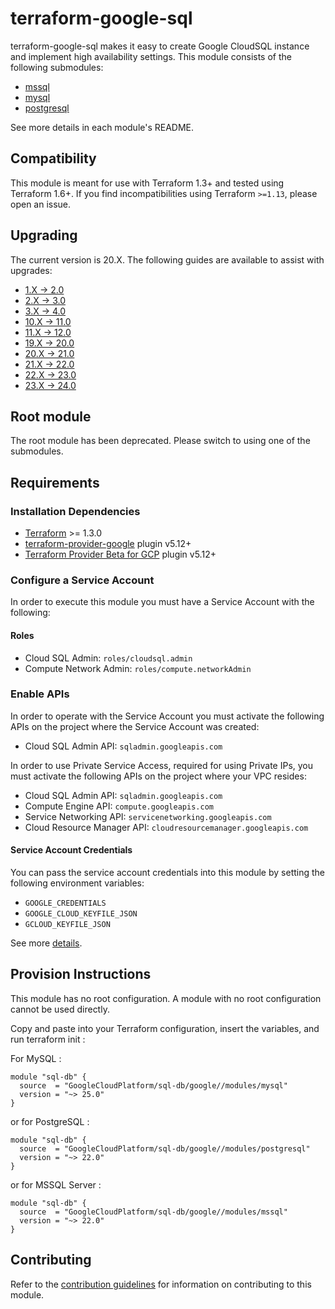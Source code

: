 # terraform-google-sql

terraform-google-sql makes it easy to create Google CloudSQL instance and implement high availability settings.
This module consists of the following submodules:

- [mssql](https://github.com/terraform-google-modules/terraform-google-sql-db/tree/master/modules/mssql)
- [mysql](https://github.com/terraform-google-modules/terraform-google-sql-db/tree/master/modules/mysql)
- [postgresql](https://github.com/terraform-google-modules/terraform-google-sql-db/tree/master/modules/postgresql)

See more details in each module's README.

## Compatibility
This module is meant for use with Terraform 1.3+ and tested using Terraform 1.6+.
If you find incompatibilities using Terraform `>=1.13`, please open an issue.

## Upgrading

The current version is 20.X. The following guides are available to assist with upgrades:

- [1.X -> 2.0](./docs/upgrading_to_sql_db_2.0.0.md)
- [2.X -> 3.0](./docs/upgrading_to_sql_db_3.0.0.md)
- [3.X -> 4.0](./docs/upgrading_to_sql_db_4.0.0.md)
- [10.X -> 11.0](./docs/upgrading_to_sql_db_11.0.0.md)
- [11.X -> 12.0](./docs/upgrading_to_sql_db_12.0.0.md)
- [19.X -> 20.0](./docs/upgrading_to_sql_db_20.0.0.md)
- [20.X -> 21.0](./docs/upgrading_to_sql_db_21.0.md)
- [21.X -> 22.0](./docs/upgrading_to_sql_db_22.0.md)
- [22.X -> 23.0](./docs/upgrading_to_sql_db_23.0.md)
- [23.X -> 24.0](./docs/upgrading_to_sql_db_24.0.md)

## Root module

The root module has been deprecated. Please switch to using one of the submodules.

## Requirements

### Installation Dependencies

- [Terraform](https://www.terraform.io/downloads.html) >= 1.3.0
- [terraform-provider-google](https://github.com/terraform-providers/terraform-provider-google) plugin v5.12+
- [Terraform Provider Beta for GCP](https://github.com/terraform-providers/terraform-provider-google-beta) plugin v5.12+

### Configure a Service Account

In order to execute this module you must have a Service Account with the following:

#### Roles

- Cloud SQL Admin: `roles/cloudsql.admin`
- Compute Network Admin: `roles/compute.networkAdmin`

### Enable APIs

In order to operate with the Service Account you must activate the following APIs on the project where the Service Account was created:

- Cloud SQL Admin API: `sqladmin.googleapis.com`

In order to use Private Service Access, required for using Private IPs, you must activate
the following APIs on the project where your VPC resides:

- Cloud SQL Admin API: `sqladmin.googleapis.com`
- Compute Engine API: `compute.googleapis.com`
- Service Networking API: `servicenetworking.googleapis.com`
- Cloud Resource Manager API: `cloudresourcemanager.googleapis.com`

#### Service Account Credentials

You can pass the service account credentials into this module by setting the following environment variables:

* `GOOGLE_CREDENTIALS`
* `GOOGLE_CLOUD_KEYFILE_JSON`
* `GCLOUD_KEYFILE_JSON`

See more [details](https://www.terraform.io/docs/providers/google/provider_reference.html#configuration-reference).

## Provision Instructions

This module has no root configuration. A module with no root configuration cannot be used directly.

Copy and paste into your Terraform configuration, insert the variables, and run terraform init :

For MySQL :
```
module "sql-db" {
  source  = "GoogleCloudPlatform/sql-db/google//modules/mysql"
  version = "~> 25.0"
}
```

or for PostgreSQL :

```
module "sql-db" {
  source  = "GoogleCloudPlatform/sql-db/google//modules/postgresql"
  version = "~> 22.0"
}
```

or for MSSQL Server :

```
module "sql-db" {
  source  = "GoogleCloudPlatform/sql-db/google//modules/mssql"
  version = "~> 22.0"
}
```


## Contributing

Refer to the [contribution guidelines](./CONTRIBUTING.md) for
information on contributing to this module.
